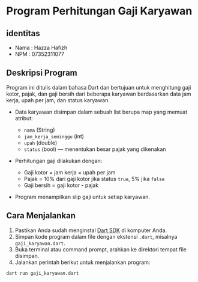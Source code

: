 # Program Perhitungan Gaji Karyawan

## identitas

- Nama : Hazza Hafizh  
- NPM  : 07352311077

## Deskripsi Program

Program ini ditulis dalam bahasa Dart dan bertujuan untuk menghitung gaji kotor, pajak, dan gaji bersih dari beberapa karyawan berdasarkan data jam kerja, upah per jam, dan status karyawan.

- Data karyawan disimpan dalam sebuah list berupa map yang memuat atribut:
  - `nama` (String)
  - `jam_kerja_seminggu` (int)
  - `upah` (double)
  - `status` (bool) — menentukan besar pajak yang dikenakan

- Perhitungan gaji dilakukan dengan:
  - Gaji kotor = jam kerja × upah per jam
  - Pajak = 10% dari gaji kotor jika status `true`, 5% jika `false`
  - Gaji bersih = gaji kotor - pajak

- Program menampilkan slip gaji untuk setiap karyawan.

## Cara Menjalankan

1. Pastikan Anda sudah menginstal [Dart SDK](https://dart.dev/get-dart) di komputer Anda.
2. Simpan kode program dalam file dengan ekstensi `.dart`, misalnya `gaji_karyawan.dart`.
3. Buka terminal atau command prompt, arahkan ke direktori tempat file disimpan.
4. Jalankan perintah berikut untuk menjalankan program:

```bash
dart run gaji_karyawan.dart
